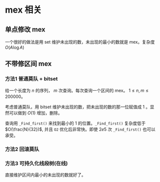 # mex 相关

## 单点修改 mex

一个很好的做法是用 set 维护未出现的数，未出现的最小的数就是 mex。复杂度 $O(A\log A)$

## 不带修区间 mex

### 方法1 普通莫队 + bitset
给一个长度为 $n$ 的序列， $m$ 次查询。每次查询一个区间的 mex。 $1 \leq n, m \leq 200000$。

考虑普通莫队，用 bitset 维护未出现的数，把未出现的数的那一位赋值成 $1$ 。显然可以做到 $O(1)$ 增加，删除。

查询用 `_Find_first()` 来找到最小的 $1$ 的位置。`_Find_first()` 复杂度低于 $O(\frac{N}{32})$, 并且 `O2` 优化后非常快。即使 $2e5$ 次 `_Find_first()` 也可以承受。

### 方法2 回滚莫队

### 方法3 可持久化线段树(在线)

直接维护区间内最小的未出现的数就好了。